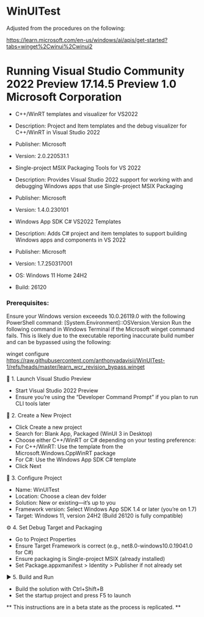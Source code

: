 # WinUITest

Adjusted from the procedures on the following:

https://learn.microsoft.com/en-us/windows/ai/apis/get-started?tabs=winget%2Cwinui%2Cwinui2

# Running Visual Studio Community 2022 Preview                                          17.14.5 Preview 1.0 Microsoft Corporation

- C++/WinRT templates and visualizer for VS2022
- Description: Project and Item templates and the debug visualizer for C++/WinRT in Visual Studio 2022
- Publisher: Microsoft
- Version: 2.0.220531.1
  
- Single-project MSIX Packaging Tools for VS 2022
- Description: Provides Visual Studio 2022 support for working with and debugging Windows apps that use Single-project MSIX Packaging
- Publisher: Microsoft
- Version: 1.4.0.230101
  
- Windows App SDK C# VS2022 Templates
- Description: Adds C# project and item templates to support building Windows apps and components in VS 2022
- Publisher: Microsoft
- Version: 1.7.250317001

- OS: Windows 11 Home 24H2
- Build: 26120

### Prerequisites:
Ensure your Windows version exceeeds 10.0.26119.0 with the following PowerShell command:
[System.Environment]::OSVersion.Version
Run the following command in Windows Terminal if the Microsoft winget command fails. This is likely due to the executable reporting inaccurate build number and can be bypassed using the following:

winget configure https://raw.githubusercontent.com/anthonyadavisii/WinUITest-1/refs/heads/master/learn_wcr_revision_bypass.winget

🧰 1. Launch Visual Studio Preview
- Start Visual Studio 2022 Preview
- Ensure you’re using the “Developer Command Prompt” if you plan to run CLI tools later
  
🧱 2. Create a New Project
- Click Create a new project
- Search for: Blank App, Packaged (WinUI 3 in Desktop)
- Choose either C++/WinRT or C# depending on your testing preference:
- For C++/WinRT: Use the template from the Microsoft.Windows.CppWinRT package
- For C#: Use the Windows App SDK C# template
- Click Next
  
🧾 3. Configure Project
- Name: WinUITest
- Location: Choose a clean dev folder
- Solution: New or existing—it’s up to you
- Framework version: Select Windows App SDK 1.4 or later (you’re on 1.7)
- Target: Windows 11, version 24H2 (Build 26120 is fully compatible)

⚙️ 4. Set Debug Target and Packaging
- Go to Project Properties
- Ensure Target Framework is correct (e.g., net8.0-windows10.0.19041.0 for C#)
- Ensure packaging is Single-project MSIX (already installed)
- Set Package.appxmanifest > Identity > Publisher if not already set
  
▶️ 5. Build and Run
- Build the solution with Ctrl+Shift+B
- Set the startup project and press F5 to launch

** This instructions are in a beta state as the process is replicated. **
